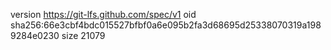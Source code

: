 version https://git-lfs.github.com/spec/v1
oid sha256:66e3cbf4bdc015527bfbf0a6e095b2fa3d68695d25338070319a1989284e0230
size 21079
